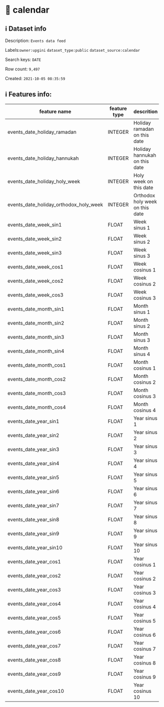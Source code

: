 # 📖 calendar 
## ℹ️ Dataset info 
Description: `Events data feed` 

Labels:`owner:upgini` `dataset_type:public` `dataset_source:calendar` 

Search keys: `DATE`

Row count: `9,497`

Created: `2021-10-05 08:35:59` 

## ℹ️ Features info:
|feature name|feature type|descrition|
|---|---|---|
|events_date_holiday_ramadan|INTEGER|Holiday ramadan on this date|
|events_date_holiday_hannukah|INTEGER|Holiday hannukah on this date|
|events_date_holiday_holy_week|INTEGER|Holy week on this date|
|events_date_holiday_orthodox_holy_week|INTEGER|Orthodox holy week on this date|
|events_date_week_sin1|FLOAT|Week sinus 1|
|events_date_week_sin2|FLOAT|Week sinus 2|
|events_date_week_sin3|FLOAT|Week sinus 3|
|events_date_week_cos1|FLOAT|Week cosinus 1|
|events_date_week_cos2|FLOAT|Week cosinus 2|
|events_date_week_cos3|FLOAT|Week cosinus 3|
|events_date_month_sin1|FLOAT|Month sinus 1|
|events_date_month_sin2|FLOAT|Month sinus 2|
|events_date_month_sin3|FLOAT|Month sinus 3|
|events_date_month_sin4|FLOAT|Month sinus 4|
|events_date_month_cos1|FLOAT|Month cosinus 1|
|events_date_month_cos2|FLOAT|Month cosinus 2|
|events_date_month_cos3|FLOAT|Month cosinus 3|
|events_date_month_cos4|FLOAT|Month cosinus 4|
|events_date_year_sin1|FLOAT|Year sinus 1|
|events_date_year_sin2|FLOAT|Year sinus 2|
|events_date_year_sin3|FLOAT|Year sinus 3|
|events_date_year_sin4|FLOAT|Year sinus 4|
|events_date_year_sin5|FLOAT|Year sinus 5|
|events_date_year_sin6|FLOAT|Year sinus 6|
|events_date_year_sin7|FLOAT|Year sinus 7|
|events_date_year_sin8|FLOAT|Year sinus 8|
|events_date_year_sin9|FLOAT|Year sinus 9|
|events_date_year_sin10|FLOAT|Year sinus 10|
|events_date_year_cos1|FLOAT|Year cosinus 1|
|events_date_year_cos2|FLOAT|Year cosinus 2|
|events_date_year_cos3|FLOAT|Year cosinus 3|
|events_date_year_cos4|FLOAT|Year cosinus 4|
|events_date_year_cos5|FLOAT|Year cosinus 5|
|events_date_year_cos6|FLOAT|Year cosinus 6|
|events_date_year_cos7|FLOAT|Year cosinus 7|
|events_date_year_cos8|FLOAT|Year cosinus 8|
|events_date_year_cos9|FLOAT|Year cosinus 9|
|events_date_year_cos10|FLOAT|Year cosinus 10|
